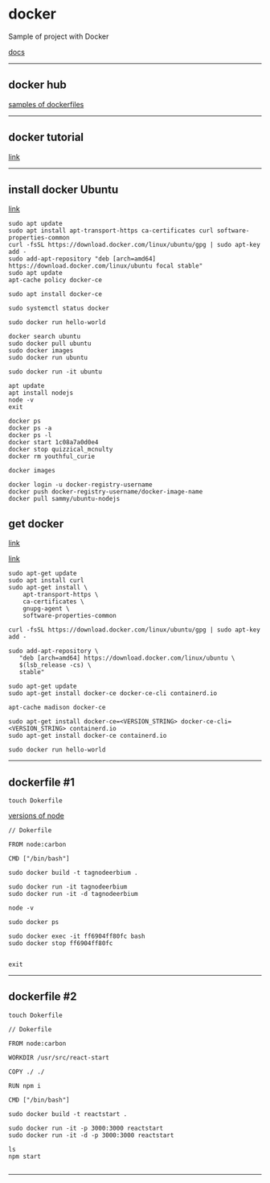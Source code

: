 # docker
Sample of project with Docker

[docs](https://tom2kota.github.io/docker/)

-----------------

## docker hub

[samples of dockerfiles](https://hub.docker.com/search?type=image)

-----------------

## docker tutorial

[link](https://www.docker.com/101-tutorial)


-----------------

## install docker Ubuntu

[link](https://www.digitalocean.com/community/tutorials/how-to-install-and-use-docker-on-ubuntu-20-04-ru)

``` 
sudo apt update
sudo apt install apt-transport-https ca-certificates curl software-properties-common
curl -fsSL https://download.docker.com/linux/ubuntu/gpg | sudo apt-key add -
sudo add-apt-repository "deb [arch=amd64] https://download.docker.com/linux/ubuntu focal stable"
sudo apt update
apt-cache policy docker-ce

sudo apt install docker-ce

sudo systemctl status docker

sudo docker run hello-world
```

```
docker search ubuntu
sudo docker pull ubuntu
sudo docker images
sudo docker run ubuntu

sudo docker run -it ubuntu

apt update
apt install nodejs
node -v
exit
```

```
docker ps
docker ps -a
docker ps -l
docker start 1c08a7a0d0e4
docker stop quizzical_mcnulty
docker rm youthful_curie

docker images
```

```
docker login -u docker-registry-username
docker push docker-registry-username/docker-image-name
docker pull sammy/ubuntu-nodejs
```

## get docker

[link](https://docs.docker.com/get-docker/)

[link](https://docs.docker.com/engine/install/ubuntu/)

```
sudo apt-get update
sudo apt install curl
sudo apt-get install \
    apt-transport-https \
    ca-certificates \
    gnupg-agent \
    software-properties-common
    
curl -fsSL https://download.docker.com/linux/ubuntu/gpg | sudo apt-key add -

sudo add-apt-repository \
   "deb [arch=amd64] https://download.docker.com/linux/ubuntu \
   $(lsb_release -cs) \
   stable"
   
sudo apt-get update
sudo apt-get install docker-ce docker-ce-cli containerd.io

apt-cache madison docker-ce

sudo apt-get install docker-ce=<VERSION_STRING> docker-ce-cli=<VERSION_STRING> containerd.io
sudo apt-get install docker-ce containerd.io

sudo docker run hello-world

```

-----------------

## dockerfile #1

```
touch Dokerfile
```
[versions of node](https://hub.docker.com/_/node/)
```
// Dokerfile

FROM node:carbon

CMD ["/bin/bash"]
```

```
sudo docker build -t tagnodeerbium .

sudo docker run -it tagnodeerbium
sudo docker run -it -d tagnodeerbium

node -v

sudo docker ps

sudo docker exec -it ff6904ff80fc bash
sudo docker stop ff6904ff80fc


exit
```

-----------------

## dockerfile #2

```
touch Dokerfile
```
 
```
// Dokerfile

FROM node:carbon

WORKDIR /usr/src/react-start

COPY ./ ./

RUN npm i

CMD ["/bin/bash"]
```

```
sudo docker build -t reactstart .

sudo docker run -it -p 3000:3000 reactstart
sudo docker run -it -d -p 3000:3000 reactstart

ls
npm start
 
```

-----------------


